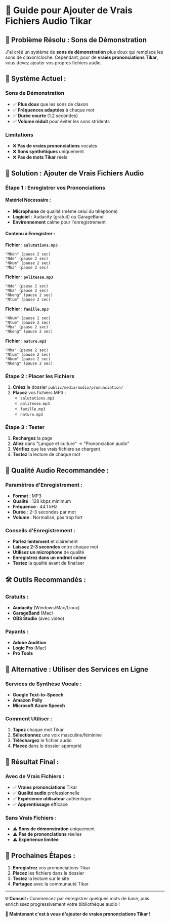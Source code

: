 # 🎤 Guide pour Ajouter de Vrais Fichiers Audio Tikar

## 🎯 **Problème Résolu : Sons de Démonstration**

J'ai créé un système de **sons de démonstration** plus doux qui remplace les sons de claxon/cloche. Cependant, pour de **vraies prononciations Tikar**, vous devez ajouter vos propres fichiers audio.

## 🔧 **Système Actuel :**

### **Sons de Démonstration**
- ✅ **Plus doux** que les sons de claxon
- ✅ **Fréquences adaptées** à chaque mot
- ✅ **Durée courte** (1.2 secondes)
- ✅ **Volume réduit** pour éviter les sons stridents

### **Limitations**
- ❌ **Pas de vraies prononciations** vocales
- ❌ **Sons synthétiques** uniquement
- ❌ **Pas de mots Tikar** réels

## 🎤 **Solution : Ajouter de Vrais Fichiers Audio**

### **Étape 1 : Enregistrer vos Prononciations**

#### **Matériel Nécessaire :**
- **Microphone** de qualité (même celui du téléphone)
- **Logiciel** : Audacity (gratuit) ou GarageBand
- **Environnement** calme pour l'enregistrement

#### **Contenu à Enregistrer :**

**Fichier : `salutations.mp3`**
```
"Mbèn" (pause 2 sec)
"Nde" (pause 2 sec)  
"Nkum" (pause 2 sec)
"Mba" (pause 2 sec)
```

**Fichier : `politesse.mp3`**
```
"Nde" (pause 2 sec)
"Mba" (pause 2 sec)
"Nkeng" (pause 2 sec)
"Ntum" (pause 2 sec)
```

**Fichier : `famille.mp3`**
```
"Nkum" (pause 2 sec)
"Ntum" (pause 2 sec)
"Mba" (pause 2 sec)
"Nkeng" (pause 2 sec)
```

**Fichier : `nature.mp3`**
```
"Mba" (pause 2 sec)
"Ntum" (pause 2 sec)
"Nkum" (pause 2 sec)
"Nkeng" (pause 2 sec)
```

### **Étape 2 : Placer les Fichiers**

1. **Créez** le dossier `public/media/audio/pronunciation/`
2. **Placez** vos fichiers MP3 :
   - `salutations.mp3`
   - `politesse.mp3`
   - `famille.mp3`
   - `nature.mp3`

### **Étape 3 : Tester**

1. **Rechargez** la page
2. **Allez** dans "Langue et culture" → "Prononciation audio"
3. **Vérifiez** que les vrais fichiers se chargent
4. **Testez** la lecture de chaque mot

## 🎵 **Qualité Audio Recommandée :**

### **Paramètres d'Enregistrement :**
- **Format** : MP3
- **Qualité** : 128 kbps minimum
- **Fréquence** : 44.1 kHz
- **Durée** : 2-3 secondes par mot
- **Volume** : Normalisé, pas trop fort

### **Conseils d'Enregistrement :**
- **Parlez lentement** et clairement
- **Laissez 2-3 secondes** entre chaque mot
- **Utilisez un microphone** de qualité
- **Enregistrez dans un endroit calme**
- **Testez** la qualité avant de finaliser

## 🛠️ **Outils Recommandés :**

### **Gratuits :**
- **Audacity** (Windows/Mac/Linux)
- **GarageBand** (Mac)
- **OBS Studio** (avec vidéo)

### **Payants :**
- **Adobe Audition**
- **Logic Pro** (Mac)
- **Pro Tools**

## 📱 **Alternative : Utiliser des Services en Ligne**

### **Services de Synthèse Vocale :**
- **Google Text-to-Speech**
- **Amazon Polly**
- **Microsoft Azure Speech**

### **Comment Utiliser :**
1. **Tapez** chaque mot Tikar
2. **Sélectionnez** une voix masculine/féminine
3. **Téléchargez** le fichier audio
4. **Placez** dans le dossier approprié

## 🎯 **Résultat Final :**

### **Avec de Vrais Fichiers :**
- ✅ **Vraies prononciations** Tikar
- ✅ **Qualité audio** professionnelle
- ✅ **Expérience utilisateur** authentique
- ✅ **Apprentissage** efficace

### **Sans Vrais Fichiers :**
- ⚠️ **Sons de démonstration** uniquement
- ⚠️ **Pas de prononciations** réelles
- ⚠️ **Expérience limitée**

## 🚀 **Prochaines Étapes :**

1. **Enregistrez** vos prononciations Tikar
2. **Placez** les fichiers dans le dossier
3. **Testez** la lecture sur le site
4. **Partagez** avec la communauté Tikar

---

**💡 Conseil :** Commencez par enregistrer quelques mots de base, puis enrichissez progressivement votre bibliothèque audio !

**🎤 Maintenant c'est à vous d'ajouter de vraies prononciations Tikar !**
